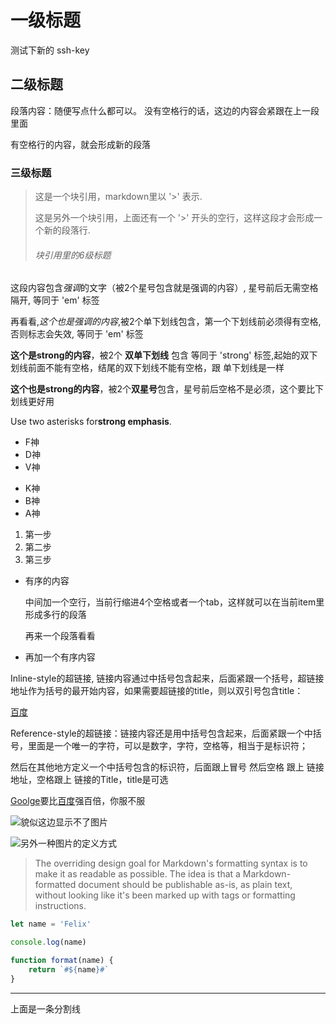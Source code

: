 # 一级标题

测试下新的 ssh-key

## 二级标题

段落内容：随便写点什么都可以。
没有空格行的话，这边的内容会紧跟在上一段里面

有空格行的内容，就会形成新的段落

### 三级标题
> 这是一个块引用，markdown里以 '>' 表示.
>
> 这是另外一个块引用，上面还有一个 '>' 开头的空行，这样这段才会形成一个新的段落行.
>
> ###### 块引用里的6级标题

这段内容包含*强调*的文字（被2个星号包含就是强调的内容）, 星号前后无需空格隔开, 等同于 'em' 标签

再看看,_这个也是强调的内容_,被2个单下划线包含，第一个下划线前必须得有空格, 否则标志会失效, 等同于 'em' 标签

__这个是strong的内容__，被2个 __双单下划线__ 包含 等同于 'strong' 标签,起始的双下划线前面不能有空格，结尾的双下划线不能有空格，跟 单下划线是一样

**这个也是strong的内容**，被2个**双星号**包含，星号前后空格不是必须，这个要比下划线更好用


Use two asterisks for**strong emphasis**.

+ F神
+ D神
+ V神

* K神
* B神
* A神

1. 第一步
2. 第二步
3. 第三步

[Google Link]: http://www.google.com/ "Google"
[2]: http://www.baidu.com/ "百毒"

+ 有序的内容

    中间加一个空行，当前行缩进4个空格或者一个tab，这样就可以在当前item里形成多行的段落
    
    再来一个段落看看
    
+ 再加一个有序内容

Inline-style的超链接, 链接内容通过中括号包含起来，后面紧跟一个括号，超链接地址作为括号的最开始内容，如果需要超链接的title，则以双引号包含title：

[百度](http://www.baidu.com "这是超链接的标题")

Reference-style的超链接：链接内容还是用中括号包含起来，后面紧跟一个中括号，里面是一个唯一的字符，可以是数字，字符，空格等，相当于是标识符；

然后在其他地方定义一个中括号包含的标识符，后面跟上冒号 然后空格 跟上 链接地址，空格跟上 链接的Title，title是可选

[Goolge][Google Link]要比[百度][2]强百倍，你服不服

![貌似这边显示不了图片](https://www.baidu.com/img/gaokao_pc_22894732028445b2e2caaf21ebc5e508.png '标题得用双引号包含')

![另外一种图片的定义方式][baidu picture]

[baidu picture]: https://www.baidu.com/img/gaokao_pc_22894732028445b2e2caaf21ebc5e508.png "标题得用双引号包含"


> The overriding design goal for Markdown's
> formatting syntax is to make it as readable
> as possible. The idea is that a
> Markdown-formatted document should be
> publishable as-is, as plain text, without
> looking like it's been marked up with tags
> or formatting instructions.


```javascript
let name = 'Felix'

console.log(name)

function format(name) {
    return `#${name}#`
}
```
----
上面是一条分割线